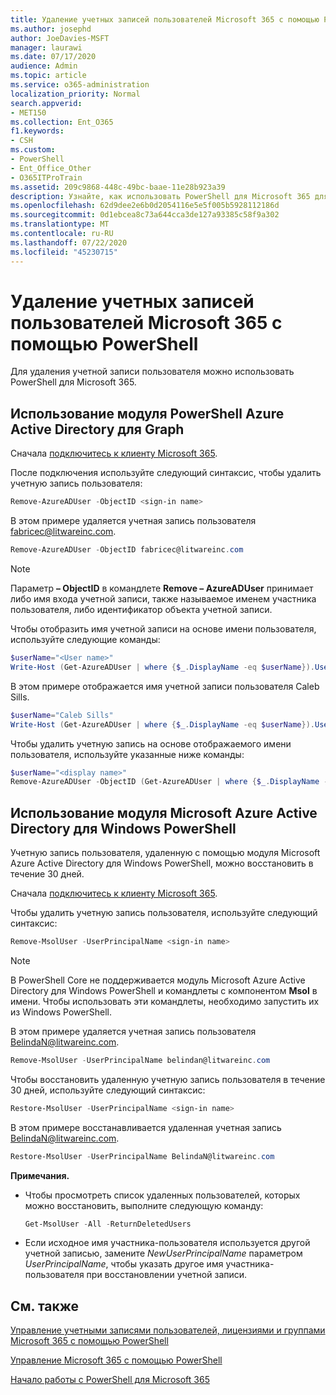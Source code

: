 ```yaml
---
title: Удаление учетных записей пользователей Microsoft 365 с помощью PowerShell
ms.author: josephd
author: JoeDavies-MSFT
manager: laurawi
ms.date: 07/17/2020
audience: Admin
ms.topic: article
ms.service: o365-administration
localization_priority: Normal
search.appverid:
- MET150
ms.collection: Ent_O365
f1.keywords:
- CSH
ms.custom:
- PowerShell
- Ent_Office_Other
- O365ITProTrain
ms.assetid: 209c9868-448c-49bc-baae-11e28b923a39
description: Узнайте, как использовать PowerShell для Microsoft 365 для удаления учетных записей пользователей.
ms.openlocfilehash: 62d9dee2e6b0d2054116e5e5f005b5928112186d
ms.sourcegitcommit: 0d1ebcea8c73a644cca3de127a93385c58f9a302
ms.translationtype: MT
ms.contentlocale: ru-RU
ms.lasthandoff: 07/22/2020
ms.locfileid: "45230715"
---
```

# <a name="delete-microsoft-365-user-accounts-with-powershell"></a>Удаление учетных записей пользователей Microsoft 365 с помощью PowerShell

Для удаления учетной записи пользователя можно использовать PowerShell для Microsoft 365.
   
## <a name="use-the-azure-active-directory-powershell-for-graph-module"></a>Использование модуля PowerShell Azure Active Directory для Graph

Сначала [подключитесь к клиенту Microsoft 365](connect-to-office-365-powershell.md#connect-with-the-azure-active-directory-powershell-for-graph-module).

После подключения используйте следующий синтаксис, чтобы удалить учетную запись пользователя:
  
```powershell
Remove-AzureADUser -ObjectID <sign-in name>
```

В этом примере удаляется учетная запись пользователя fabricec@litwareinc.com.
  
```powershell
Remove-AzureADUser -ObjectID fabricec@litwareinc.com
```

> [!NOTE]
> Параметр **– ObjectID** в командлете **Remove – AzureADUser** принимает либо имя входа учетной записи, также называемое именем участника пользователя, либо идентификатор объекта учетной записи.
  
Чтобы отобразить имя учетной записи на основе имени пользователя, используйте следующие команды:
  
```powershell
$userName="<User name>"
Write-Host (Get-AzureADUser | where {$_.DisplayName -eq $userName}).UserPrincipalName
```

В этом примере отображается имя учетной записи пользователя Caleb Sills.
  
```powershell
$userName="Caleb Sills"
Write-Host (Get-AzureADUser | where {$_.DisplayName -eq $userName}).UserPrincipalName
```

Чтобы удалить учетную запись на основе отображаемого имени пользователя, используйте указанные ниже команды:
  
```powershell
$userName="<display name>"
Remove-AzureADUser -ObjectID (Get-AzureADUser | where {$_.DisplayName -eq $userName}).UserPrincipalName
```

## <a name="use-the-microsoft-azure-active-directory-module-for-windows-powershell"></a>Использование модуля Microsoft Azure Active Directory для Windows PowerShell

Учетную запись пользователя, удаленную с помощью модуля Microsoft Azure Active Directory для Windows PowerShell, можно восстановить в течение 30 дней.

Сначала [подключитесь к клиенту Microsoft 365](connect-to-office-365-powershell.md#connect-with-the-microsoft-azure-active-directory-module-for-windows-powershell).

Чтобы удалить учетную запись пользователя, используйте следующий синтаксис:
  
```powershell
Remove-MsolUser -UserPrincipalName <sign-in name>
```

>[!Note]
>В PowerShell Core не поддерживается модуль Microsoft Azure Active Directory для Windows PowerShell и командлеты с компонентом **Msol** в имени. Чтобы использовать эти командлеты, необходимо запустить их из Windows PowerShell.
>

В этом примере удаляется учетная запись пользователя BelindaN@litwareinc.com.
  
```powershell
Remove-MsolUser -UserPrincipalName belindan@litwareinc.com
```

Чтобы восстановить удаленную учетную запись пользователя в течение 30 дней, используйте следующий синтаксис:
  
```powershell
Restore-MsolUser -UserPrincipalName <sign-in name>
```

В этом примере восстанавливается удаленная учетная запись BelindaN@litwareinc.com.
  
```powershell
Restore-MsolUser -UserPrincipalName BelindaN@litwareinc.com
```

 **Примечания.**
  
- Чтобы просмотреть список удаленных пользователей, которых можно восстановить, выполните следующую команду:
    
  ```powershell
  Get-MsolUser -All -ReturnDeletedUsers
  ```

- Если исходное имя участника-пользователя используется другой учетной записью, замените _NewUserPrincipalName_ параметром _UserPrincipalName_, чтобы указать другое имя участника-пользователя при восстановлении учетной записи.


## <a name="see-also"></a>См. также

[Управление учетными записями пользователей, лицензиями и группами Microsoft 365 с помощью PowerShell](manage-user-accounts-and-licenses-with-office-365-powershell.md)
  
[Управление Microsoft 365 с помощью PowerShell](manage-office-365-with-office-365-powershell.md)
  
[Начало работы с PowerShell для Microsoft 365](getting-started-with-office-365-powershell.md)
